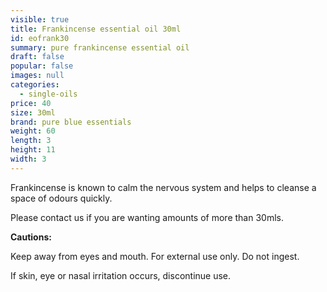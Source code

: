 ```yaml
---
visible: true
title: Frankincense essential oil 30ml
id: eofrank30
summary: pure frankincense essential oil
draft: false
popular: false
images: null
categories:
  - single-oils
price: 40
size: 30ml
brand: pure blue essentials
weight: 60
length: 3
height: 11
width: 3
---
```

Frankincense is known to calm the nervous system and helps to cleanse a space of odours quickly. 

Please contact us if you are wanting amounts of more than 30mls.

**Cautions:**

Keep away from eyes and mouth. For external use only. Do not ingest.

If skin, eye or nasal irritation occurs, discontinue use.
